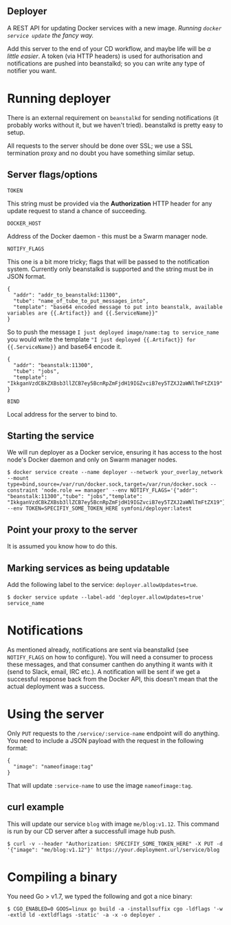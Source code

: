 Deployer
--------

A REST API for updating Docker services with a new image.  *Running `docker service update` the fancy way.*

Add this server to the end of your CD workflow, and maybe life will be *a little easier*.   A token (via HTTP headers) is used for authorisation and notifications are pushed into beanstalkd; so you can write any type of notifier you want. 

# Running deployer 

There is an external requirement on `beanstalkd` for sending notifications (it probably works without it, but we haven't tried).  beanstalkd is pretty easy to setup.

All requests to the server should be done over SSL; we use a SSL termination proxy and no doubt you have something similar setup.

## Server flags/options

`TOKEN`

This string must be provided via the **Authorization** HTTP header for any update request to stand a chance of succeeding.

`DOCKER_HOST`

Address of the Docker daemon - this must be a Swarm manager node.

`NOTIFY_FLAGS`

This one is a bit more tricky; flags that will be passed to the notification system.  Currently only beanstalkd is supported and the string must be in JSON format.

```
{
  "addr": "addr_to_beanstalkd:11300",
  "tube": "name_of_tube_to_put_messages_into",
  "template": "base64 encoded message to put into beanstalk, available variables are {{.Artifact}} and {{.ServiceName}}"
}
```

So to push the message `I just deployed image/name:tag to service_name` you would write the template `"I just deployed {{.Artifact}} for {{.ServiceName}}` and base64 encode it.

```
{
  "addr": "beanstalk:11300",
  "tube": "jobs",
  "template": "IkkganVzdCBkZXBsb3llZCB7ey5BcnRpZmFjdH19IGZvciB7ey5TZXJ2aWNlTmFtZX19"
}
```

`BIND`

Local address for the server to bind to.

## Starting the service

We will run deployer as a Docker service, ensuring it has access to the host node's Docker daemon and only on Swarm manager nodes. 

```
$ docker service create --name deployer --network your_overlay_network --mount type=bind,source=/var/run/docker.sock,target=/var/run/docker.sock --constraint 'node.role == manager' --env NOTIFY_FLAGS='{"addr": "beanstalk:11300","tube": "jobs","template": "IkkganVzdCBkZXBsb3llZCB7ey5BcnRpZmFjdH19IGZvciB7ey5TZXJ2aWNlTmFtZX19"}' --env TOKEN=SPECIFIY_SOME_TOKEN_HERE symfoni/deployer:latest
```

## Point your proxy to the server

It is assumed you know how to do this. 


## Marking services as being updatable

Add the following label to the service: `deployer.allowUpdates=true`.

```
$ docker service update --label-add 'deployer.allowUpdates=true' service_name
```

# Notifications

As mentioned already, notifications are sent via beanstalkd (see `NOTIFY_FLAGS` on how to configure).  You will need a consumer to process these messages, and that consumer canthen do anything it wants with it (send to Slack, email, IRC etc.).  A notification will be sent if we get a successful response back from the Docker API, this doesn't mean that the actual deployment was a success.


# Using the server

Only `PUT` requests to the `/service/:service-name` endpoint will do anything.  You need to include a JSON payload with the request in the following format:

```
{
  "image": "nameofimage:tag"
}
```

That will update `:service-name` to use the image `nameofimage:tag`.

## curl example 

This will update our service `blog` with image `me/blog:v1.12`.  This command is run by our CD server after a successfull image hub push.

```
$ curl -v --header "Authorization: SPECIFIY_SOME_TOKEN_HERE" -X PUT -d '{"image": "me/blog:v1.12"}' https://your.deployment.url/service/blog
```

# Compiling a binary

You need Go > v1.7, we typed the following and got a nice binary:

```
$ CGO_ENABLED=0 GOOS=linux go build -a -installsuffix cgo -ldflags '-w -extld ld -extldflags -static' -a -x -o deployer .
```
